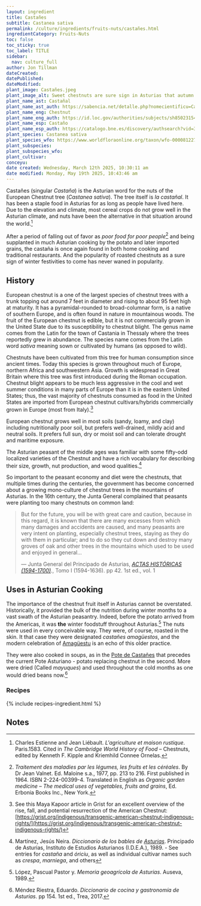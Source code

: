 ```yaml
---
layout: ingredient
title: Castañes
subtitle: Castanea sativa
permalink: /culture/ingredients/fruits-nuts/castañes.html
ingredientCategory: Fruits-Nuts
toc: false
toc_sticky: true
toc_label: TITLE
sidebar:
  nav: culture_full
author: Jon Tillman
dateCreated: 
datePublished: 
dateModified: 
plant_image: Castañes.jpeg
plant_image_alt: Sweet chestnuts are sure sign in Asturias that autumn is upon us.
plant_name_ast: Castañal
plant_name_ast_auth: https://sabencia.net/detalle.php?nomecientificu=Castanea%20sativa&asturianu=Casta%C3%B1al&reconocimientu=De+Bertu+Ordiales+%28SABENCIA%29.+Trabayu+propiu.+Llicencia+CC+BY-SA+4.0.+https%3A%2F%2Fcommons.wikimedia.org%2Fwiki%2FFile%3ACastanea_sativa._Casta%25C3%25B1al_%28frutu%29.jpg&num_id=2455
plant_name_eng: Chestnut
plant_name_eng_auth: https://id.loc.gov/authorities/subjects/sh85023154.html
plant_name_esp: Castaño
plant_name_esp_auth: https://catalogo.bne.es/discovery/authsearch?vid=34BNE_INST%3ACATALOGO
plant_species: Castanea sativa
plant_species_wfo: https://www.worldfloraonline.org/taxon/wfo-0000812271
plant_subspecies: 
plant_subspecies_wfo: 
plant_cultivar: 
conceyu: 
date created: Wednesday, March 12th 2025, 10:30:11 am
date modified: Monday, May 19th 2025, 10:43:46 am
---
```

Castañes (singular _Castaña_) is the Asturian word for the nuts of the European Chestnut tree (_Castanea sativa_). The tree itself is _la castañal_. It has been a staple food in Asturias for as long as people have lived here. Due to the elevation and climate, most cereal crops do not grow well in the Asturian climate, and nuts have been the alternative in that situation around the world.[^1]

After a period of falling out of favor as _poor food for poor people_[^2] and being supplanted in much Asturian cooking by the potato and later imported grains, the castaña is once again found in both home cooking and traditional restaurants. And the popularity of roasted chestnuts as a sure sign of winter festivities to come has never waned in popularity.

## History
European chestnut is a one of the largest species of chestnut trees with a trunk topping out around 7 feet in diameter and rising to about 95 feet high at maturity. It has a pyramidal-rounded to broad-columnar form, is a native of southern Europe, and is often found in nature in mountainous woods. The fruit of the European chestnut is edible, but it is not commercially grown in the United State due to its susceptibility to chestnut blight. The genus name comes from the Latin for the town of Castania in Thessaly where the trees reportedly grew in abundance. The species name comes from the Latin word _sativa_ meaning sown or cultivated by humans (as opposed to wild).

Chestnuts have been cultivated from this tree for human consumption since ancient times. Today this species is grown throughout much of Europe, northern Africa and southwestern Asia. Growth is widespread in Great Britain where this tree was first introduced during the Roman occupation. Chestnut blight appears to be much less aggressive in the cool and wet summer conditions in many parts of Europe than it is in the eastern United States; thus, the vast majority of chestnuts consumed as food in the United States are imported from European chestnut cultivars/hybrids commercially grown in Europe (most from Italy).[^3]

European chestnut grows well in most soils (sandy, loamy, and clay) including nutritionally poor soil, but prefers well-drained, mildly acid and neutral soils. It prefers full sun, dry or moist soil and can tolerate drought and maritime exposure.

The Asturian peasant of the middle ages was familiar with some fifty-odd localized varieties of the Chestnut and have a rich vocabulary for describing their size, growth, nut production, and wood qualities.[^4]

So important to the peasant economy and diet were the chestnuts, that multiple times during the centuries, the government has become concerned about a growing mono-culture of chestnut trees in the mountains of Asturias. In the 16th century, the Junta General complained that peasants were planting too many chestnuts on common land:

> But for the future, you will be with great care and caution, because in this regard, it is known that there are many excesses from which many damages and accidents are caused, and many peasants are very intent on planting, especially chestnut trees, staying as they do with them in particular; and to do so they cut down and destroy many groves of oak and other trees in the mountains which used to be used and enjoyed in general...
> 
> — Junta General del Principado de Asturias, _[ACTAS HISTÓRICAS (1594-1700)](https://www.jgpa.es/documentos-historicos)._, Tomo I (1594-1636). pp 42. 1st ed., vol. 1

## Uses in Asturian Cooking
The importance of the chestnut fruit itself in Asturias cannot be overstated. Historically, it provided the bulk of the nutrition during winter months to a vast swath of the Asturian peasantry. Indeed, before the potato arrived from the Americas, it was **the** winter foodstuff throughout Asturias.[^5] The nuts were used in every conceivable way. They were, of course, roasted in the skin. It that case they were designated _castañes amagüestos_, and the modern celebration of [Amagüestu](/visit/events/amagüestu.html) is an echo of this older practice.

They were also cooked in soups, as in the [Pote de Castañes](/recipes/soups/pote-de-casta%C3%B1es.html) that precedes the current Pote Asturiano - potato replacing chestnut in the second. More were dried (Called _mayuques_) and used throughout the cold months as one would dried beans now.[^6]
### Recipes

{% include recipes-ingredient.html %}

## Notes

[^1]: Charles Estienne and Jean Liébault. _L'agriculture et maison rustique_. Paris.1583. Cited in _The Cambridge World History of Food_ – Chestnuts, edited by Kenneth F. Kipple and Kriemhild Connee Ornelas.
[^2]: _Traitement des maladies par les légumes, les fruits et les céréales_. By Dr Jean Valnet. Ed. Maloine s.a., 1977, pp. 213 to 216. First published in 1964. ISBN 2-224-00399-4. Translated in English as _Organic garden medicine – The medical uses of vegetables, fruits and grains_, Ed. Erbonia Books Inc., New York.
[^3]: See this Maya Kapoor article in Grist for an excellent overview of the rise, fall, and potential resurrection of the American Chestnut: [https://grist.org/indigenous/transgenic-american-chestnut-indigenous-rights/](https://grist.org/indigenous/transgenic-american-chestnut-indigenous-rights/)
[^4]: Martínez, Jesús Neira. _Diccionario de los bables de [Asturias](https://eatingasturias.com/wiki/Asturias "Asturias")_. Principado de Asturias, Instituto de Estudios Asturianos (I.D.E.A.), 1989. - See entries for _castaña_ and _óriciu_, as well as individual cultivar names such as _crespa_, _marniega_, and others
[^5]: López, Pascual Pastor y. _Memoria geoagrícola de Asturias_. Auseva, 1989.
[^6]: Méndez Riestra, Eduardo. _Diccionario de cocina y gastronomía de Asturias_. pp 154. 1st ed., Trea, 2017.